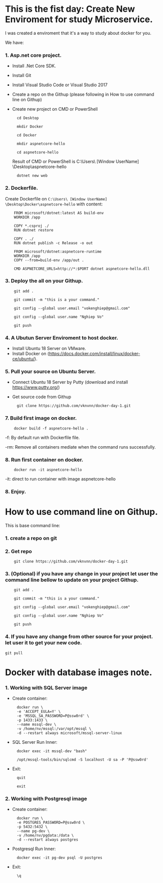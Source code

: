 # This is the fist day: Create New Enviroment for study Microservice.

I was created a enviroment that it's a way to study about docker for you.

We have:
### 1. Asp.net core project.
- Install .Net Core SDK.
- Install Git
- Install Visual Studio Code or Visual Studio 2017
- Create a repo on the Githup (please following in How to use command line on Githup)
- Create new project on CMD or PowerShell

        cd Desktop
        
        mkdir Docker

        cd Docker

        mkdir aspnetcore-hello

        cd aspnetcore-hello

    Result of CMD or PowerShell is C:\Users\ [Window UserName] \Desktop\aspnetcore-hello

        dotnet new web

### 2. Dockerfile.
Create Dockerfile on `C:\Users\ [Window UserName] \Desktop\Docker\aspnetcore-hello` with content: 

        FROM microsoft/dotnet:latest AS build-env
        WORKDIR /app

        COPY *.csproj ./
        RUN dotnet restore

        COPY . ./
        RUN dotnet publish -c Release -o out

        FROM microsoft/dotnet:aspnetcore-runtime
        WORKDIR /app
        COPY --from=build-env /app/out .

        CMD ASPNETCORE_URLS=http://*:$PORT dotnet aspnetcore-hello.dll

### 3. Deploy the all on your Githup.

        git add .
        
        git commit -m "this is a your command."
                
        git config --global user.email "vokenghiep@gmail.com"
        
        git config --global user.name "Nghiep Vo"
        
        git push

### 4. A Ubutun Server Enviroment to host docker.

- Install Ubuntu 18 Server on VMware.
- Install Docker on (https://docs.docker.com/install/linux/docker-ce/ubuntu/).

### 5. Pull your source on Ubuntu Server.

- Connect Ubuntu 18 Server by Putty (download and install https://www.putty.org/)
- Get source code from Githup 

        git clone https://github.com/vknvnn/docker-day-1.git

### 7. Build first image on docker.

        docker build -f aspnetcore-hello .

-f: By default run with Dockerfile file.

-rm: Remove all containers mediate when the command runs successfully.

### 8. Run first container on docker.

        docker run -it aspnetcore-hello

-it: direct to run container with image aspnetcore-hello

### 8. Enjoy.

# How to use command line on Githup.

This is base command line:

### 1. create a repo on git

### 2. Get repo

        git clone https://github.com/vknvnn/docker-day-1.git

### 3. (Optional) if you have any change in your project let user the command line bellow to update on your project Githup.

        git add .

        git commit -m "this is a your command."
    
        git config --global user.email "vokenghiep@gmail.com"

        git config --global user.name "Nghiep Vo"
        
        git push

### 4. If you have any change from other source for your project. let user it to get your new code.

	git pull

# Docker with database images note.

### 1. Working with SQL Server image

- Create container:

		docker run \
		-e 'ACCEPT_EULA=Y' \
		-e 'MSSQL_SA_PASSWORD=P@ssw0rd' \
		-p 1433:1433 \
		--name mssql-dev \
		-v /home/nv/mssql:/var/opt/mssql \
		-d --restart always microsoft/mssql-server-linux

- SQL Server Run Inner:

		docker exec -it mssql-dev "bash"
	
		/opt/mssql-tools/bin/sqlcmd -S localhost -U sa -P 'P@ssw0rd'

- Exit:

		quit
	
		exit

### 2. Working with Postgresql image

- Create container:

		docker run \
		-e POSTGRES_PASSWORD=P@ssw0rd \
		-p 5432:5432 \
		--name pg-dev \
		-v /home/nv/pgdata:/data \   
		-d --restart always postgres

- Postgresql Run Inner:

		docker exec -it pg-dev psql -U postgres

- Exit:

		\q
